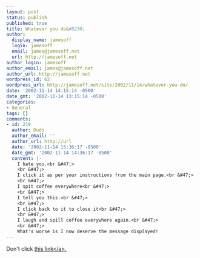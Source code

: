 ```yaml
---
layout: post
status: publish
published: true
title: Whatever you do&#8230;
author:
  display_name: jamesoff
  login: jamesoff
  email: james@jamesoff.net
  url: http://jamesoff.net
author_login: jamesoff
author_email: james@jamesoff.net
author_url: http://jamesoff.net
wordpress_id: 62
wordpress_url: http://jamesoff.net/site/2002/11/14/whatever-you-do/
date: '2002-11-14 14:15:14 -0500'
date_gmt: '2002-11-14 13:15:14 -0500'
categories:
- General
tags: []
comments:
- id: 219
  author: Duds
  author_email: ''
  author_url: http://url
  date: '2002-11-14 15:36:17 -0500'
  date_gmt: '2002-11-14 14:36:17 -0500'
  content: |-
    I hate you.<br &#47;>
    <br &#47;>
    I click it as per your instructions from the main page.<br &#47;>
    <br &#47;>
    I spit coffee everywhere<br &#47;>
    <br &#47;>
    I tell you this.<br &#47;>
    <br &#47;>
    I click back to it to close it<br &#47;>
    <br &#47;>
    I laugh and spill coffee everywhere again.<br &#47;>
    <br &#47;>
    What's worse is I now deserve the message displayed!
---
```

<p>Don't click <a href="http:&#47;&#47;www.jamesoff.net&#47;f.php">this link<&#47;a>.</p>
